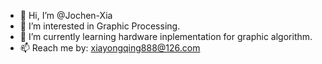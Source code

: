 - 👋 Hi, I’m @Jochen-Xia
- 👀 I’m interested in Graphic Processing.
- 🌱 I’m currently learning hardware inplementation for graphic algorithm.
- 📫 Reach me by: xiayongqing888@126.com

<!---
Jochen-Xia/Jochen-Xia is a ✨ special ✨ repository because its `README.md` (this file) appears on your GitHub profile.
You can click the Preview link to take a look at your changes.
--->
